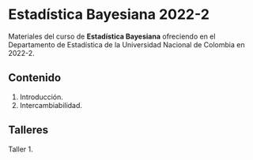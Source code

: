 # Estadística Bayesiana 2022-2

Materiales del curso de **Estadística Bayesiana** ofreciendo en el Departamento de Estadística de la Universidad Nacional de Colombia en 2022-2.

## Contenido

1. Introducción.
2. Intercambiabilidad.

## Talleres

Taller 1.
